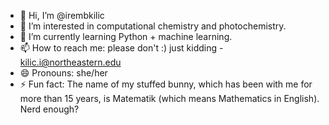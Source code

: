 - 👋 Hi, I’m @irembkilic
- 👀 I’m interested in computational chemistry and photochemistry.
- 🌱 I’m currently learning Python + machine learning.
- 📫 How to reach me: please don't :) just kidding - kilic.i@northeastern.edu
- 😄 Pronouns: she/her
- ⚡ Fun fact: The name of my stuffed bunny, which has been with me for more than 15 years, is Matematik (which means Mathematics in English). Nerd enough?
